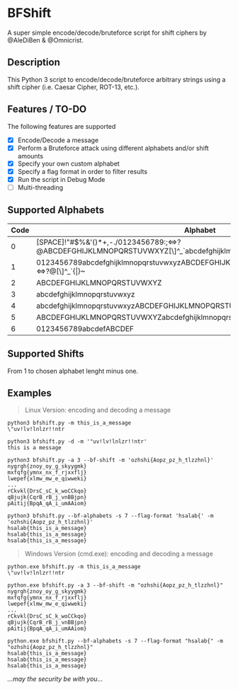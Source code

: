 # BFShift
A super simple encode/decode/bruteforce script for shift ciphers by @AleDiBen & @Omnicrist.

## Description
This Python 3 script to encode/decode/bruteforce arbitrary strings using a shift cipher (i.e. Caesar Cipher, ROT-13, etc.).

## Features / TO-DO
The following features are supported
- [x] Encode/Decode a message
- [x] Perform a Bruteforce attack using different alphabets and/or shift amounts
- [x] Specify your own custom alphabet
- [x] Specify a flag format in order to filter results
- [x] Run the script in Debug Mode
- [ ] Multi-threading

## Supported Alphabets
Code | Alphabet
----- | ---------
0 | [SPACE]!"#$%&'()\*+,-./0123456789:;<=>?@ABCDEFGHIJKLMNOPQRSTUVWXYZ[\\]^\_\`abcdefghijklmnopqrstuvwxyz{\|}~
1 | 0123456789abcdefghijklmnopqrstuvwxyzABCDEFGHIJKLMNOPQRSTUVWXYZ!"#$%&'()\*+,-./:;<=>?@[\\]^\_\`{\|}~
2 | ABCDEFGHIJKLMNOPQRSTUVWXYZ
3 | abcdefghijklmnopqrstuvwxyz
4 | abcdefghijklmnopqrstuvwxyzABCDEFGHIJKLMNOPQRSTUVWXYZ
5 | ABCDEFGHIJKLMNOPQRSTUVWXYZabcdefghijklmnopqrstuvwxyz
6 | 0123456789abcdefABCDEF

## Supported Shifts
From 1 to chosen alphabet lenght minus one.

## Examples
> Linux Version: encoding and decoding a message
```
python3 bfshift.py -m this_is_a_message
\"uv!lv!lnlzr!!ntr

python3 bfshift.py -d -m '"uv!lv!lnlzr!!ntr'
this is a message

python3 bfshift.py -a 3 --bf-shift -m 'ozhshi{Aopz_pz_h_tlzzhnl}'
nygrgh{znoy_oy_g_skyygmk}
mxfqfg{ymnx_nx_f_rjxxflj}
lwepef{xlmw_mw_e_qiwweki}
...
rCkvkl{DrsC_sC_k_woCCkqo}
qBjujk{CqrB_rB_j_vnBBjpn}
pAitij{BpqA_qA_i_umAAiom}

python3 bfshift.py --bf-alphabets -s 7 --flag-format 'hsalab{' -m 'ozhshi{Aopz_pz_h_tlzzhnl}'
hsalab{this_is_a_message}
hsalab{this_is_a_message}
hsalab{this_is_a_message}
```

> Windows Version (cmd.exe): encoding and decoding a message
```
python.exe bfshift.py -m this_is_a_message
\"uv!lv!lnlzr!!ntr

python.exe bfshift.py -a 3 --bf-shift -m "ozhshi{Aopz_pz_h_tlzzhnl}"
nygrgh{znoy_oy_g_skyygmk}
mxfqfg{ymnx_nx_f_rjxxflj}
lwepef{xlmw_mw_e_qiwweki}
...
rCkvkl{DrsC_sC_k_woCCkqo}
qBjujk{CqrB_rB_j_vnBBjpn}
pAitij{BpqA_qA_i_umAAiom}

python.exe bfshift.py --bf-alphabets -s 7 --flag-format "hsalab{" -m "ozhshi{Aopz_pz_h_tlzzhnl}"
hsalab{this_is_a_message}
hsalab{this_is_a_message}
hsalab{this_is_a_message}

```

*...may the security be with you...*
